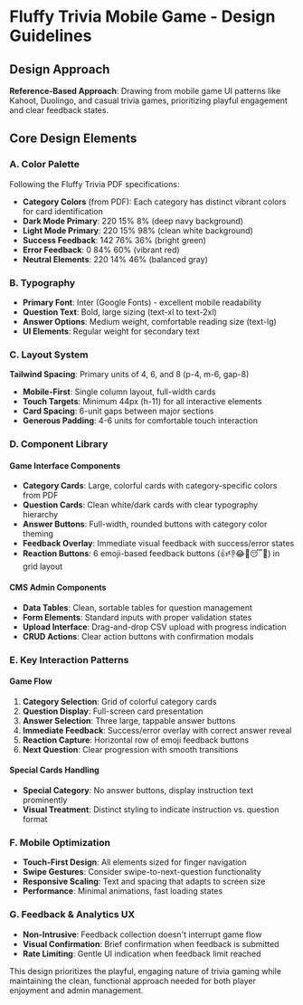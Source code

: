 # Fluffy Trivia Mobile Game - Design Guidelines

## Design Approach
**Reference-Based Approach**: Drawing from mobile game UI patterns like Kahoot, Duolingo, and casual trivia games, prioritizing playful engagement and clear feedback states.

## Core Design Elements

### A. Color Palette
Following the Fluffy Trivia PDF specifications:
- **Category Colors** (from PDF): Each category has distinct vibrant colors for card identification
- **Dark Mode Primary**: 220 15% 8% (deep navy background)
- **Light Mode Primary**: 220 15% 98% (clean white background)
- **Success Feedback**: 142 76% 36% (bright green)
- **Error Feedback**: 0 84% 60% (vibrant red)
- **Neutral Elements**: 220 14% 46% (balanced gray)

### B. Typography
- **Primary Font**: Inter (Google Fonts) - excellent mobile readability
- **Question Text**: Bold, large sizing (text-xl to text-2xl)
- **Answer Options**: Medium weight, comfortable reading size (text-lg)
- **UI Elements**: Regular weight for secondary text

### C. Layout System
**Tailwind Spacing**: Primary units of 4, 6, and 8 (p-4, m-6, gap-8)
- **Mobile-First**: Single column layout, full-width cards
- **Touch Targets**: Minimum 44px (h-11) for all interactive elements
- **Card Spacing**: 6-unit gaps between major sections
- **Generous Padding**: 4-6 units for comfortable touch interaction

### D. Component Library

#### Game Interface Components
- **Category Cards**: Large, colorful cards with category-specific colors from PDF
- **Question Cards**: Clean white/dark cards with clear typography hierarchy
- **Answer Buttons**: Full-width, rounded buttons with category color theming
- **Feedback Overlay**: Immediate visual feedback with success/error states
- **Reaction Buttons**: 6 emoji-based feedback buttons (👍👎😂🤯😴🚩) in grid layout

#### CMS Admin Components
- **Data Tables**: Clean, sortable tables for question management
- **Form Elements**: Standard inputs with proper validation states
- **Upload Interface**: Drag-and-drop CSV upload with progress indication
- **CRUD Actions**: Clear action buttons with confirmation modals

### E. Key Interaction Patterns

#### Game Flow
1. **Category Selection**: Grid of colorful category cards
2. **Question Display**: Full-screen card presentation
3. **Answer Selection**: Three large, tappable answer buttons
4. **Immediate Feedback**: Success/error overlay with correct answer reveal
5. **Reaction Capture**: Horizontal row of emoji feedback buttons
6. **Next Question**: Clear progression with smooth transitions

#### Special Cards Handling
- **Special Category**: No answer buttons, display instruction text prominently
- **Visual Treatment**: Distinct styling to indicate instruction vs. question format

### F. Mobile Optimization
- **Touch-First Design**: All elements sized for finger navigation
- **Swipe Gestures**: Consider swipe-to-next-question functionality
- **Responsive Scaling**: Text and spacing that adapts to screen size
- **Performance**: Minimal animations, fast loading states

### G. Feedback & Analytics UX
- **Non-Intrusive**: Feedback collection doesn't interrupt game flow
- **Visual Confirmation**: Brief confirmation when feedback is submitted
- **Rate Limiting**: Gentle UI indication when feedback limit reached

This design prioritizes the playful, engaging nature of trivia gaming while maintaining the clean, functional approach needed for both player enjoyment and admin management.